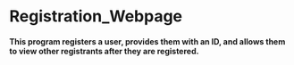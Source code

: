 # Registration_Webpage

#### This program registers a user, provides them with an ID, and allows them to view other registrants after they are registered.
